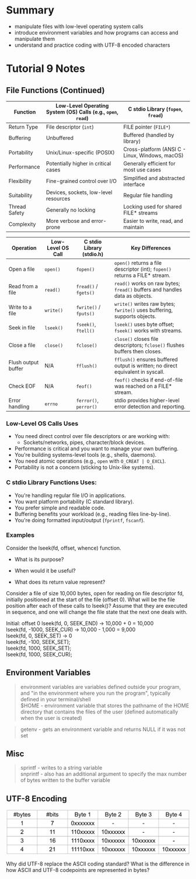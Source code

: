 # Summary

- manipulate files with low-level operating system calls
- introduce environment variables and how programs can access and manipulate them
- understand and practice coding with UTF-8 encoded characters

# Tutorial 9 Notes

## File Functions (Continued)

| Function             | Low-Level Operating System (OS) Calls (e.g., `open`, `read`) | C stdio Library (`fopen`, `fread`)            |
|--------------------|--------------------------------------------|-----------------------------------------------|
| Return Type        | File descriptor (`int`)                    | FILE pointer (`FILE*`)                        |
| Buffering          | Unbuffered                                | Buffered (handled by library)                 |
| Portability        | Unix/Linux-specific (POSIX)               | Cross-platform (ANSI C - Linux, Windows, macOS)                       |
| Performance        | Potentially higher in critical cases       | Generally efficient for most use cases        |
| Flexibility        | Fine-grained control over I/O              | Simplified and abstracted interface           |
| Suitability        | Devices, sockets, low-level resources      | Regular file handling                         |
| Thread Safety      | Generally no locking                       | Locking used for shared FILE* streams         |
| Complexity         | More verbose and error-prone               | Easier to write, read, and maintain           |

| Operation            | Low-Level OS Call       | C stdio Library (stdio.h) | Key Differences                                                                 |
|----------------------|--------------------------|----------------------------|----------------------------------------------------------------------------------|
| Open a file          | `open()`                 | `fopen()`                  | `open()` returns a file descriptor (int); `fopen()` returns a FILE* stream.     |
| Read from a file     | `read()`                 | `fread()` / `fgets()`      | `read()` works on raw bytes; `fread()` buffers and handles data as objects.     |
| Write to a file      | `write()`                | `fwrite()` / `fputs()`     | `write()` writes raw bytes; `fwrite()` uses buffering, supports objects.        |
| Seek in file         | `lseek()`                | `fseek()`, `ftell()`       | `lseek()` uses byte offset; `fseek()` works with streams.                        |
| Close a file         | `close()`                | `fclose()`                 | `close()` closes file descriptors; `fclose()` flushes buffers then closes.      |
| Flush output buffer  | N/A                      | `fflush()`                 | `fflush()` ensures buffered output is written; no direct equivalent in syscall. |
| Check EOF            | N/A                      | `feof()`                   | `feof()` checks if end-of-file was reached on a FILE* stream.                   |
| Error handling       | `errno`                  | `ferror()`, `perror()`     | stdio provides higher-level error detection and reporting.                      |

### Low-Level OS Calls Uses
- You need direct control over file descriptors or are working with:
  - Sockets/networks, pipes, character/block devices.
- Performance is critical and you want to manage your own buffering.
- You're building systems-level tools (e.g., shells, daemons).
- You need atomic operations (e.g., `open` with `O_CREAT | O_EXCL`).
- Portability is not a concern (sticking to Unix-like systems).

### C stdio Library Functions Uses:
- You're handling regular file I/O in applications.
- You want platform portability (C standard library).
- You prefer simple and readable code.
- Buffering benefits your workload (e.g., reading files line-by-line).
- You're doing formatted input/output (`fprintf`, `fscanf`).

### Examples

Consider the lseek(fd, offset, whence) function.

- What is its purpose?

- When would it be useful?

- What does its return value represent?

Consider a file of size 10,000 bytes, open for reading on file descriptor fd, initially positioned at the start of the file (offset 0). What will be the file position after each of these calls to lseek()? Assume that they are executed in sequence, and one will change the file state that the next one deals with.

Initial: offset 0
lseek(fd, 0, SEEK_END) -> 10,000 + 0 = 10,000 \
lseek(fd, -1000, SEEK_CUR) -> 10,000 - 1,000 = 9,000 \
lseek(fd, 0, SEEK_SET) -> 0 \
lseek(fd, -100, SEEK_SET); \
lseek(fd, 1000, SEEK_SET); \
lseek(fd, 1000, SEEK_CUR); 

## Environment Variables
> environment variables are variables defined outside your program, and "in the environment where you run the program", typically defined in your terminal/shell  \
> $HOME - environment variable that stores the pathname of the HOME directory that contains the files of the user (defined automatically when the user is created)

> getenv - gets an environment variable and returns NULL if it was not set

## Misc
> sprintf - writes to a string variable \
> snprintf - also has an additional argument to specify the max number of bytes written to the buffer variable

## UTF-8 Encoding

![UTF Encoding](utf_encoding.png)

Why did UTF-8 replace the ASCII coding standard? What is the difference in how ASCII and UTF-8 codepoints are represented in bytes?

